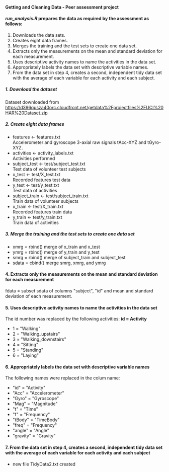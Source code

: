 #### Getting and Cleaning Data - Peer assessment project

####  *run_analysis.R* prepares the data as required by the assessment as follows:

1. Downloads the data sets.
2. Creates eight data frames.
3. Merges the training and the test sets to create one data set.
4.  Extracts only the measurements on the mean and standard deviation for each measurement.
5. Uses descriptive activity names to name the activities in the data set.
6. Appropriately labels the data set with descriptive variable names.
7. From the data set in step 4, creates a second, independent tidy data set with the average of each variable for each activity and each subject.


##### 1. Download the dataset
Dataset downloaded from https://d396qusza40orc.cloudfront.net/getdata%2Fprojectfiles%2FUCI%20HAR%20Dataset.zip  

##### 2. Create eight data frames
- features <- features.txt   
    Accelerometer and gyroscope 3-axial raw signals tAcc-XYZ and tGyro-XYZ.
- activities <- activity_labels.txt   
    Activities performed
- subject_test <- test/subject_test.txt   
    Test data of volunteer test subjects
- x_test <- test/X_test.txt  
Recorded features test data
- y_test <- test/y_test.txt  
    Test data of activities
- subject_train <- test/subject_train.txt   
    Train data of volunteer subjects
- x_train <- test/X_train.txt   
    Recorded features train data
- y_train <- test/y_train.txt   
    Train data of activities

##### 3. Merge the training and the test sets to create one data set
- xmrg = rbind() merge of x_train and x_test  
- ymrg = rbind() merge of y_train and y_test
- smrg = rbind() merge of subject_train and subject_test
- sdata = cbind() merge smrg, xmrg, and ymrg

#### 4. Extracts only the measurements on the mean and standard deviation for each measurement
fdata = subset sdata of columns "subject", "id" and mean and standard deviation of each measurement.

#### 5. Uses descriptive activity names to name the activities in the data set
The id number was replaced by the following activities:
__id = Activity__
- 1 = "Walking"
- 2 = "Walking_upstairs"
- 3 = "Walking_downstairs"
- 4 = "Sitting"
- 5 = "Standing"
- 6 = "Laying"

#### 6. Appropriately labels the data set with descriptive variable names
The following names were replaced in the colum name:
- "id" = "Activity"
- "Acc" = "Accelerometer"
- "Gyro" = "Gyroscope"
- "Mag" = "Magnitude"
- "t" = "Time"
- "f" = "Frequency"
- "tBody" = "TimeBody"
- "freq" = "Frequency"
- "angle" = "Angle"
- "gravity" = "Gravity"


#### 7. From the data set in step 4, creates a second, independent tidy data set with the average of each variable for each activity and each subject
- new file TidyData2.txt created
